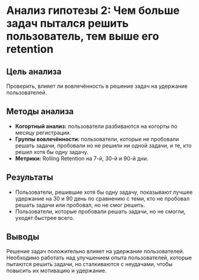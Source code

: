 # Анализ гипотезы 2: Чем больше задач пытался решить пользователь, тем выше его retention

## Цель анализа
Проверить, влияет ли вовлечённость в решение задач на удержание пользователей.

## Методы анализа
- **Когортный анализ:** пользователи разбиваются на когорты по месяцу регистрации.
- **Группы вовлечённости:** пользователи, которые не пробовали решать задачи, пробовали но не решили ни одной задачи, и те, кто решил хотя бы одну задачу.
- **Метрики:** Rolling Retention на 7-й, 30-й и 90-й дни.

## Результаты
- Пользователи, решившие хотя бы одну задачу, показывают лучшее удержание на 30 и 90 день по сравнению с теми, кто не пробовал решать задачи или пробовал, но не смог решить.
- Пользователи, которые пробовали решать задачи, но не смогли, уходят быстрее всего.

## Выводы
Решение задач положительно влияет на удержание пользователей. Необходимо работать над улучшением опыта пользователей, которые пытаются решить задачи, но сталкиваются с неудачами, чтобы повысить их мотивацию и удержание.
